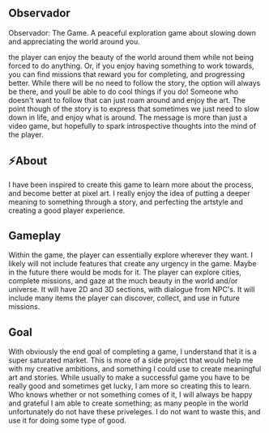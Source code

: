 **Observador**
---

Observador: The Game.
A peaceful exploration game about slowing down and appreciating the world around you.

the player can enjoy the beauty of the world around them
while not being forced to do anything. Or, if you enjoy having something to work towards, you can find missions
that reward you for completing, and progressing better. While there will be no need to follow the story, the option
will always be there, and youll be able to do cool things if you do! Someone who doesn't want to follow that
can just roam around and enjoy the art. The point though of the story is to express that sometimes we just need
to slow down in life, and enjoy what is around. The message is more than just a video game, but hopefully to spark
introspective thoughts into the mind of the player.

⚡About
---
I have been inspired to create this game to learn more about the process, and become better at pixel art. I really
enjoy the idea of putting a deeper meaning to something through a story, and perfecting the artstyle and creating
a good player experience.

**Gameplay**
---
Within the game, the player can essentially explore wherever they want. I likely will not include features that 
create any urgency in the game. Maybe in the future there would be mods for it. The player can explore cities, 
complete missions, and gaze at the much beauty in the world and/or universe. It will have 2D and 3D sections, 
with dialogue from NPC's. It will include many items the player can discover, collect, and use in future missions.

**Goal**
---
With obviously the end goal of completing a game, I understand that it is a super saturated market. This is more of
a side project that would help me with my creative ambitions, and something I could use to create meaningful art and
stories. While usually to make a successful game you have to be really good and sometimes get lucky, I am more so 
creating this to learn. Who knows whether or not something comes of it, I will always be happy and grateful I am
able to create something; as many people in the world unfortunately do not have these priveleges. I do not want to
waste this, and use it for doing some type of good.
